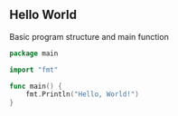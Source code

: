 <!-- METADATA
{
  "title": "Golang Hello World",
  "tags": [
    "go",
    "basics"
  ],
  "language": "go"
}
-->

## Hello World
Basic program structure and main function
```go
package main

import "fmt"

func main() {
    fmt.Println("Hello, World!")
}
```